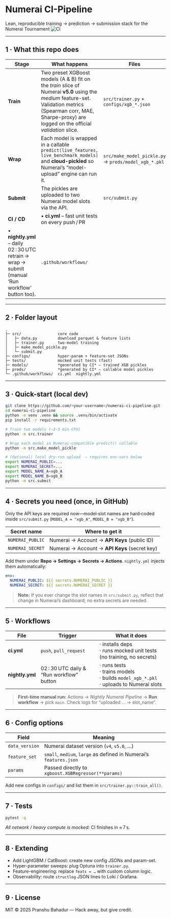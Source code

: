 # Numerai CI-Pipeline

Lean, reproducible training → prediction → submission stack for the Numerai Tournament
![CI](https://github.com/<your-username>/numerai-ci-pipeline/actions/workflows/ci.yml/badge.svg)

---

## 1 · What this repo does

| Stage                                                                                             | What happens                                                                                                                                                                                                        | Files                                                |
| ------------------------------------------------------------------------------------------------- | ------------------------------------------------------------------------------------------------------------------------------------------------------------------------------------------------------------------- | ---------------------------------------------------- |
| **Train**                                                                                         | Two preset XGBoost models (A & B) fit on the *train* slice of Numerai **v5.0** using the *medium* feature-set. Validation metrics (Spearman corr, MAE, Sharpe-proxy) are logged on the official *validation* slice. | `src/trainer.py` + `configs/xgb_*.json`              |
| **Wrap**                                                                                          | Each model is wrapped in a callable `predict(live_features, live_benchmark_models)` and **cloud-pickled** so Numerai’s “model-upload” engine can run it.                                                            | `src/make_model_pickle.py` → `preds/model_xgb_*.pkl` |
| **Submit**                                                                                        | The pickles are uploaded to two Numerai model slots via the API.                                                                                                                                                    | `src/submit.py`                                      |
| **CI / CD**                                                                                       | • **ci.yml** – fast unit tests on every push / PR                                                                                                                                                                   |                                                      |
| • **nightly.yml** – daily 02 : 30 UTC retrain → wrap → submit (manual ‘Run workflow’ button too). | `.github/workflows/`                                                                                                                                                                                                |                                                      |

---

## 2 · Folder layout

```
.
├─ src/                core code
│   ├─ data.py         download parquet & feature lists
│   ├─ trainer.py      two-model training
│   ├─ make_model_pickle.py
│   └─ submit.py
├─ configs/            hyper-param + feature-set JSONs
├─ tests/              mocked unit tests (fast)
├─ models/             *generated by CI* – trained XGB pickles
├─ preds/              *generated by CI* – callable model pickles
└─ .github/workflows/  ci.yml  nightly.yml
```

---

## 3 · Quick-start (local dev)

```bash
git clone https://github.com/<your-username>/numerai-ci-pipeline.git
cd numerai-ci-pipeline
python -m venv .venv && source .venv/bin/activate
pip install -r requirements.txt

# Train two models (~3-5 min CPU)
python -m src.trainer

# Wrap each model in Numerai-compatible predict() callable
python -m src.make_model_pickle

# (Optional) local dry-run upload  – requires env-vars below
export NUMERAI_PUBLIC=...
export NUMERAI_SECRET=...
export MODEL_NAME_A=xgb_A
export MODEL_NAME_B=xgb_B
python -m src.submit
```

---

## 4 · Secrets you need (once, in GitHub)

Only the API keys are required now—model‑slot names are hard‑coded inside `src/submit.py` (`MODEL_A = "xgb_A"`, `MODEL_B = "xgb_B"`).

| Secret name      | Where to get it                               |
| ---------------- | --------------------------------------------- |
| `NUMERAI_PUBLIC` | Numerai → Account → **API Keys** (public ID)  |
| `NUMERAI_SECRET` | Numerai → Account → **API Keys** (secret key) |

Add them under **Repo → Settings → Secrets → Actions**.
`nightly.yml` injects them automatically:

```yaml
env:
  NUMERAI_PUBLIC: ${{ secrets.NUMERAI_PUBLIC }}
  NUMERAI_SECRET: ${{ secrets.NUMERAI_SECRET }}
```

> **Note:** If you ever change the slot names in `src/submit.py`, reflect that change in Numerai’s dashboard; no extra secrets are needed.

---

## 5 · Workflows

| File            | Trigger                                   | What it does                                                                                      |
| --------------- | ----------------------------------------- | ------------------------------------------------------------------------------------------------- |
| **ci.yml**      | `push`, `pull_request`                    | ⋅ installs deps  <br>⋅ runs mocked unit tests (no training, no secrets)                           |
| **nightly.yml** | 02 : 30 UTC daily & “Run workflow” button | ⋅ runs tests  <br>⋅ trains models  <br>⋅ builds `model_xgb_*.pkl`  <br>⋅ uploads to Numerai slots |

> **First-time manual run:**
> Actions → *Nightly Numerai Pipeline* → **Run workflow** → pick `main`.
> Check logs for “uploaded … → slot\_name”.

---

## 6 · Config options

| Field          | Meaning                                                            |
| -------------- | ------------------------------------------------------------------ |
| `data_version` | Numerai dataset version (`v4`, `v5.0`, …)                          |
| `feature_set`  | `small`, `medium`, `large` as defined in Numerai’s `features.json` |
| `params`       | Passed directly to `xgboost.XGBRegressor(**params)`                |

Add new configs in `configs/` and list them in `src/trainer.py::train_all()`.

---

## 7 · Tests

```bash
pytest -q
```

*All network / heavy compute is mocked:* CI finishes in ≈ 7 s.

---

## 8 · Extending

* Add LightGBM / CatBoost: create new config JSONs and param-set.
* Hyper-parameter sweeps: plug Optuna into `trainer.py`.
* Feature-engineering: replace `feats = …` with custom column logic.
* Observability: route `structlog` JSON lines to Loki / Grafana.

---

## 9 · License

MIT © 2025 Pranshu Bahadur — Hack away, but give credit.

